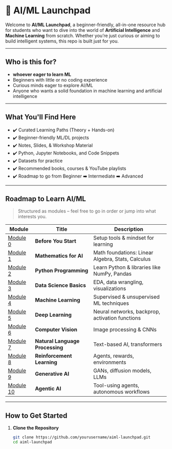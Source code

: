 # 🚀 AI/ML Launchpad

Welcome to **AI/ML Launchpad**, a beginner-friendly, all-in-one resource hub for students who want to dive into the world of **Artificial Intelligence** and **Machine Learning** from scratch. Whether you’re just curious or aiming to build intelligent systems, this repo is built just for you.

---

##  Who is this for?

-  **whoever eager to learn ML**
-  Beginners with little or no coding experience
-  Curious minds eager to explore AI/ML
-  Anyone who wants a solid foundation in machine learning and artificial intelligence

---

##  What You'll Find Here

- ✔️ Curated Learning Paths (Theory + Hands-on)
- ✔️ Beginner-friendly ML/DL projects
- ✔️ Notes, Slides, & Workshop Material
- ✔️ Python, Jupyter Notebooks, and Code Snippets
- ✔️ Datasets for practice
- ✔️ Recommended books, courses & YouTube playlists
- ✔️ Roadmap to go from Beginner ➡️ Intermediate ➡️ Advanced

---

##  Roadmap to Learn AI/ML

> Structured as modules – feel free to go in order or jump into what interests you.

| Module | Title | Description |
|--------|-------|-------------|
|  [Module 0](./Module-0-Before-You-Start/README.md) | **Before You Start** | Setup tools & mindset for learning |
|  [Module 1](./Module-1-Mathematics-for-AI/README.md) | **Mathematics for AI** | Math foundations: Linear Algebra, Stats, Calculus |
|  [Module 2](./Module-2-Python-Programming/README.md) | **Python Programming** | Learn Python & libraries like NumPy, Pandas |
|  [Module 3](./Module-3-Data-Science/README.md) | **Data Science Basics** | EDA, data wrangling, visualizations |
|  [Module 4](./Module-4-Machine-Learning/README.md) | **Machine Learning** | Supervised & unsupervised ML techniques |
|  [Module 5](./Module-5-Deep-Learning/README.md) | **Deep Learning** | Neural networks, backprop, activation functions |
|  [Module 6](./Module-6-Computer-Vision/README.md) | **Computer Vision** | Image processing & CNNs |
|  [Module 7](./Module-7-NLP/README.md) | **Natural Language Processing** | Text-based AI, transformers |
|  [Module 8](./Module-8-Reinforcement-Learning/README.md) | **Reinforcement Learning** | Agents, rewards, environments |
|  [Module 9](./Module-9-Generative-AI/README.md) | **Generative AI** | GANs, diffusion models, LLMs |
|  [Module 10](./Module-10-Agentic-AI/README.md) | **Agentic AI** | Tool-using agents, autonomous workflows |

---

##  How to Get Started

1. **Clone the Repository**
   ```bash
   git clone https://github.com/yourusername/aiml-launchpad.git
   cd aiml-launchpad
